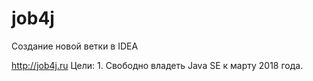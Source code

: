 # job4j
Cоздание новой ветки в IDEA

http://job4j.ru 
Цели: 1. Свободно владеть Java SE к марту 2018 года.
